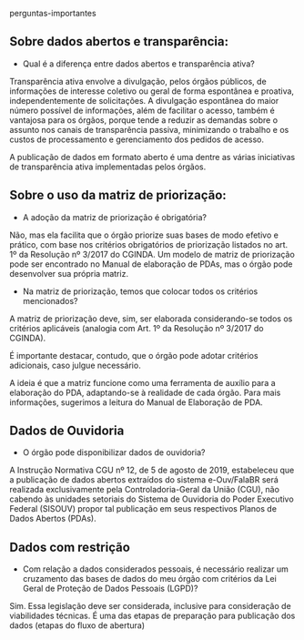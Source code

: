 perguntas-importantes

## Sobre dados abertos e transparência:

- Qual é a diferença entre dados abertos e transparência ativa?

Transparência ativa envolve a divulgação, pelos órgãos públicos, de informações de interesse coletivo ou geral de forma espontânea e proativa, independentemente de solicitações. A divulgação espontânea do maior número possível de informações, além de facilitar o acesso, também é vantajosa para os órgãos, porque tende a reduzir as demandas sobre o assunto nos canais de transparência passiva, minimizando o trabalho e os custos de processamento e gerenciamento dos pedidos de acesso.

A publicação de dados em formato aberto é uma dentre as várias iniciativas de transparência
ativa implementadas pelos órgãos.


## Sobre o uso da matriz de priorização:

- A adoção da matriz de priorização é obrigatória?

Não, mas ela facilita que o órgão priorize suas bases de modo efetivo e prático, com base nos critérios obrigatórios de priorização listados no art. 1º da Resolução nº 3/2017 do CGINDA. Um modelo de matriz de priorização pode ser encontrado no Manual de elaboração de PDAs, mas o órgão pode desenvolver sua própria matriz.

- Na matriz de priorização, temos que colocar todos os critérios mencionados?

A matriz de priorização deve, sim, ser elaborada considerando-se todos os critérios aplicáveis (analogia com Art. 1º da Resolução nº 3/2017 do CGINDA). 

É importante destacar, contudo, que o órgão pode adotar critérios adicionais, caso julgue necessário. 

A ideia é que a matriz funcione como uma ferramenta de auxílio para a elaboração do PDA, adaptando-se à realidade de cada órgão. Para mais informações, sugerimos a leitura do Manual de Elaboração de PDA.

## Dados de Ouvidoria

- O órgão pode disponibilizar dados de ouvidoria?

A Instrução Normativa CGU nº 12, de 5 de agosto de 2019, estabeleceu que a publicação de dados abertos extraídos do sistema e-Ouv/FalaBR será realizada exclusivamente pela Controladoria-Geral da União (CGU), não cabendo às unidades setoriais do Sistema de Ouvidoria do Poder Executivo Federal (SISOUV) propor tal publicação em seus respectivos Planos de Dados Abertos (PDAs).

## Dados com restrição

- Com relação a dados considerados pessoais, é necessário realizar um cruzamento das bases de dados do meu órgão com critérios da Lei Geral de Proteção de Dados Pessoais (LGPD)?

Sim. Essa legislação deve ser considerada, inclusive para consideração de viabilidades técnicas. É uma das etapas de preparação para publicação dos dados (etapas do fluxo de abertura)
